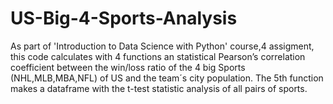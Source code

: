 # US-Big-4-Sports-Analysis
As part of 'Introduction to Data Science with Python' course,4 assigment, this code calculates with 4 functions an statistical Pearson’s correlation coefficient between the win/loss ratio of the 4 big Sports (NHL,MLB,MBA,NFL) of US and the team´s city population. The 5th function makes a dataframe with the t-test statistic analysis of all pairs of sports.
